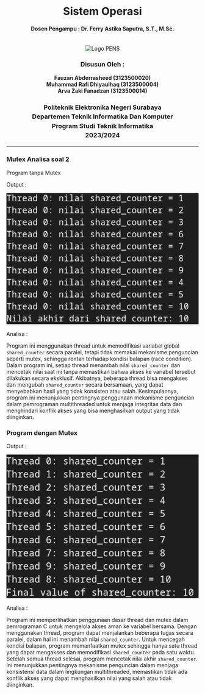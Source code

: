 <div align="center">
  <h1 style="text-align: center;font-weight: bold"><br>Sistem Operasi</h1>
  <h4 style="text-align: center;">Dosen Pengampu : Dr. Ferry Astika Saputra, S.T., M.Sc.</h4>
</div>
<br />
<div align="center">
  <img src="https://upload.wikimedia.org/wikipedia/id/4/44/Logo_PENS.png" alt="Logo PENS">
  <h3 style="text-align: center;">Disusun Oleh : </h3>
  <p style="text-align: center;">
    <strong>Fauzan Abderrasheed (3123500020) </strong><br>
    <strong>Muhammad Rafi Dhiyaulhaq (3123500004) </strong><br>
    <strong>Arva Zaki Fanadzan (3123500014)</strong>
  </p>
<h3 style="text-align: center;line-height: 1.5">Politeknik Elektronika Negeri Surabaya<br>Departemen Teknik Informatika Dan Komputer<br>Program Studi Teknik Informatika<br>2023/2024</h3>
  <hr>
</div>

### Mutex Analisa soal 2

Program tanpa Mutex

Output : 

![App Screenshot](img/1.png)

Analisa : 

Program ini menggunakan thread untuk memodifikasi variabel global `shared_counter` secara paralel, tetapi tidak memakai mekanisme penguncian seperti mutex, sehingga rentan terhadap kondisi balapan (race condition). Dalam program ini, setiap thread menambah nilai `shared_counter` dan mencetak nilai saat ini tanpa memastikan bahwa akses ke variabel tersebut dilakukan secara eksklusif. Akibatnya, beberapa thread bisa mengakses dan mengubah `shared_counter` secara bersamaan, yang dapat menyebabkan hasil yang tidak konsisten atau salah. Kesimpulannya, program ini menunjukkan pentingnya penggunaan mekanisme penguncian dalam pemrograman multithreaded untuk menjaga integritas data dan menghindari konflik akses yang bisa menghasilkan output yang tidak diinginkan.

### Program dengan Mutex

Output : 

![App Screenshot](img/2.png)

Analisa : 

Program ini memperlihatkan penggunaan dasar thread dan mutex dalam pemrograman C untuk mengelola akses aman ke variabel bersama. Dengan menggunakan thread, program dapat menjalankan beberapa tugas secara paralel, dalam hal ini menambah nilai `shared_counter`. Untuk mencegah kondisi balapan, program memanfaatkan mutex sehingga hanya satu thread yang dapat mengakses dan memodifikasi `shared_counter` pada satu waktu. Setelah semua thread selesai, program mencetak nilai akhir `shared_counter`. Ini menunjukkan pentingnya mekanisme penguncian dalam menjaga konsistensi data dalam lingkungan multithreaded, memastikan tidak ada konflik akses yang dapat menghasilkan nilai yang salah atau tidak diinginkan.


</ul>
